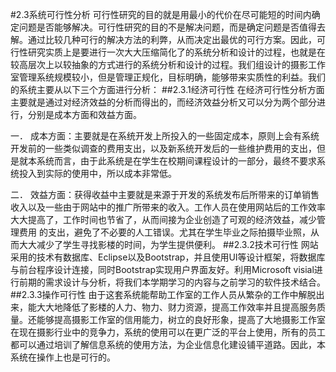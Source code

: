 #2.3系统可行性分析
可行性研究的目的就是用最小的代价在尽可能短的时间内确定问题是否能够解决。可行性研究的目的不是解决问题，而是确定问题是否值得去解。通过比较几种可行的解决方法的利弊，从而决定出最优的可行方案。因此，可行性研究实质上是要进行一次大大压缩简化了的系统分析和设计的过程，也就是在较高层次上以较抽象的方式进行的系统分析和设计的过程。我们组设计的摄影工作室管理系统规模较小，但是管理正规化，目标明确，能够带来实质性的利益。我们的系统主要从以下三个方面进行分析：
##2.3.1经济可行性
在经济可行性分析方面主要就是通过对经济效益的分析而得出的，而经济效益分析又可以分为两个部分进行，分别是成本方面和效益方面。

一．    成本方面：主要就是在系统开发上所投入的一些固定成本，原则上会有系统开发前的一些类似调查的费用支出，以及新系统开发后的一些维护费用的支出，但是就本系统而言，由于此系统是在学生在校期间课程设计的一部分，最终不要求系统投入到实际的使用中，所以成本非常低。

二．	效益方面：获得收益中主要就是来源于开发的系统发布后所带来的订单销售收入以及一些由于网站中的推广所带来的收入。工作人员在使用网站后的工作效率大大提高了，工作时间也节省了，从而间接为企业创造了可观的经济效益，减少管理费用
的支出，避免了不必要的人工错误。尤其在学生毕业之际拍摄毕业照，从而大大减少了学生寻找影楼的时间，为学生提供便利。
##2.3.2技术可行性
网站采用的技术有数据库、Eclipse以及Bootstrap，并且使用UI等设计框架，将数据库与前台程序设计连接，同时Bootstrap实现用户界面友好。利用Microsoft visial进行前期的需求设计与分析，将我们本学期学习的内容与之前学习的软件技术结合。
##2.3.3操作可行性
由于这套系统能帮助工作室的工作人员从繁杂的工作中解脱出来，能大大地降低了影楼的人力、物力、财力资源，提高工作效率并且提高服务质量。还能够提高摄影工作室的信用能力，树立的良好形象，提高了大地摄影工作室在现在摄影行业中的竞争力，系统的使用可以在更广泛的平台上使用，所有的员工都可以通过培训了解信息系统的使用方法，为企业信息化建设铺平道路。因此，本系统在操作上也是可行的。


